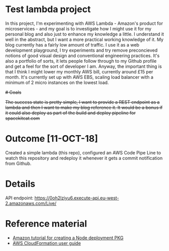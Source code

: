 # Test lambda project

In this project, I'm experimenting with AWS Lambda - Amazon's product for microservices - and my goal is to investigate how I might use it for my personal blog and also just to enhance my knowledge a little. I understand it well in the abstract, but I want a more practical working knowledge of it. My blog currently has a fairly low amount of traffic. I use it as a web development playground, I try experiments and try remove preconcieved notions of good visual design and conventional engineering practices. It's also a portfolio of sorts, it lets people follow through to my Github profile and get a feel for the sort of developer I am. Anyway, the important thing is that I think I might lower my monthly AWS bill, currently around £15 per month. It's currently set up with AWS EBS, scaling load balancer with a minimum of 2 micro instances on the lowest load.  

~~# Goals~~

~~The success state is pretty simple, I want to provide a REST endpoint as a lambda and then I want to make my blog reference it.
It would be a bonus if it could also deploy as part of the build and deploy pipeline for spacekitcat.com~~

# Outcome [11-OCT-18]

Created a simple lambda (this repo), configured an AWS Code Pipe Line to watch this repository and redeploy it whenever it gets a commit notification from Github. 


# Details
API endpoint: https://0oh2lziyu6.execute-api.eu-west-2.amazonaws.com/Live/

# Reference material

- [Amazon tutorial for creating a Node deployment PKG](https://docs.aws.amazon.com/lambda/latest/dg/nodejs-create-deployment-pkg.html)  
- [AWS CloudFormation user guide](https://docs.aws.amazon.com/AWSCloudFormation/latest/UserGuide/cfn-ug.pdf)

